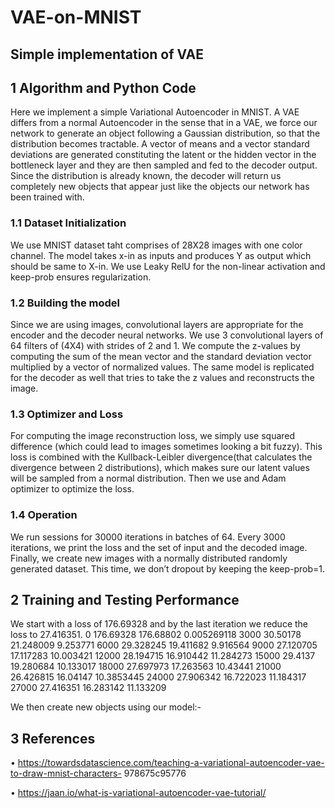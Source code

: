 # VAE-on-MNIST
## Simple implementation of VAE
## 1 Algorithm and Python Code
Here we implement a simple Variational Autoencoder in MNIST. A VAE differs from a normal Autoencoder
in the sense that in a VAE, we force our network to generate an object following a Gaussian distribution, so
that the distribution becomes tractable. A vector of means and a vector standard deviations are generated
constituting the latent or the hidden vector in the bottleneck layer and they are then sampled and fed to
the decoder output. Since the distribution is already known, the decoder will return us completely new
objects that appear just like the objects our network has been trained with.
### 1.1 Dataset Initialization
We use MNIST dataset taht comprises of 28X28 images with one color channel. The model takes x-in as
inputs and produces Y as output which should be same to X-in. We use Leaky RelU for the non-linear
activation and keep-prob ensures regularization.
### 1.2 Building the model
Since we are using images, convolutional layers are appropriate for the encoder and the decoder neural
networks. We use 3 convolutional layers of 64 filters of (4X4) with strides of 2 and 1. We compute the
z-values by computing the sum of the mean vector and the standard deviation vector multiplied by a vector
of normalized values. The same model is replicated for the decoder as well that tries to take the z values
and reconstructs the image.
### 1.3 Optimizer and Loss
For computing the image reconstruction loss, we simply use squared difference (which could lead to images
sometimes looking a bit fuzzy). This loss is combined with the Kullback-Leibler divergence(that calculates
the divergence between 2 distributions), which makes sure our latent values will be sampled from a normal
distribution. Then we use and Adam optimizer to optimize the loss.
### 1.4 Operation
We run sessions for 30000 iterations in batches of 64. Every 3000 iterations, we print the loss and the
set of input and the decoded image. Finally, we create new images with a normally distributed randomly
generated dataset. This time, we don’t dropout by keeping the keep-prob=1.
## 2 Training and Testing Performance
We start with a loss of 176.69328 and by the last iteration we reduce the loss to 27.416351.
0 176.69328 176.68802 0.005269118
3000 30.50178 21.248009 9.253771
6000 29.328245 19.411682 9.916564
9000 27.120705 17.117283 10.003421
12000 28.194715 16.910442 11.284273
15000 29.4137 19.280684 10.133017
18000 27.697973 17.263563 10.43441
21000 26.426815 16.04147 10.3853445
24000 27.906342 16.722023 11.184317
27000 27.416351 16.283142 11.133209

We then create new objects using our model:-
## 3 References

• https://towardsdatascience.com/teaching-a-variational-autoencoder-vae-to-draw-mnist-characters-
978675c95776

• https://jaan.io/what-is-variational-autoencoder-vae-tutorial/
